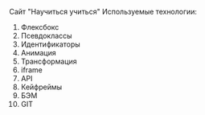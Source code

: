 Сайт "Научиться учиться"
Используемые технологии:
1. Флексбокс
2. Псевдоклассы
3. Идентификаторы
4. Анимация
5. Трансформация
6. iframe
7. API
8. Кейфреймы
9. БЭМ
10. GIT
